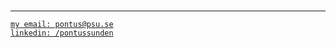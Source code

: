 <br>

---

[`my email: pontus@psu.se`](mailto:pontus@psu.se)  
[`linkedin: /pontussunden`](https://linkedin.com/in/pontussunden)
